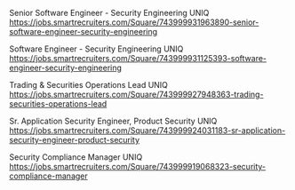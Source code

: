 Senior Software Engineer - Security Engineering UNIQ https://jobs.smartrecruiters.com/Square/743999931963890-senior-software-engineer-security-engineering

Software Engineer - Security Engineering UNIQ https://jobs.smartrecruiters.com/Square/743999931125393-software-engineer-security-engineering

Trading & Securities Operations Lead UNIQ https://jobs.smartrecruiters.com/Square/743999927948363-trading-securities-operations-lead

Sr. Application Security Engineer, Product Security UNIQ https://jobs.smartrecruiters.com/Square/743999924031183-sr-application-security-engineer-product-security

Security Compliance Manager UNIQ https://jobs.smartrecruiters.com/Square/743999919068323-security-compliance-manager

